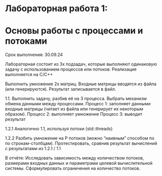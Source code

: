 # Лабораторная работа 1: 
# Основы работы с процессами и потоками
Срок выполнения: 30.09.24

Лабораторная состоит из 3х подзадач, которые выполняют одинаковую задачу с использованием процессов или потоков. 
Реализация выполняется на C/C++

Выполнить умножение 2х матриц. 
Входные матрицы вводятся из файла (или генерируются).
Результат записывается в файл.

1.1.
Выполнить задачу, разбив её на 3 процесса. Выбрать механизм обмена данными между процессами.
Процесс 1: заполняет данными входные матрицы (читает из файла или генерирует их некоторым образом).
Процесс 2: выполняет умножение
Процесс 3: выводит результат

1.2.1 
Аналогично 1.1, используя потоки (std::threads)

1.2.2
Разбить умножение на P потоков (можно “наивным” способом по по строкам-столбцам).
Протестировать, сравнив результат вычислений с результатами из 1.2.1 / 1.1

В отчёте:
Исследовать зависимость между количеством потоков, размерами входных данных и параметрами целевой вычислительной системы.
Сформулировать ограничения на количество потоков.
